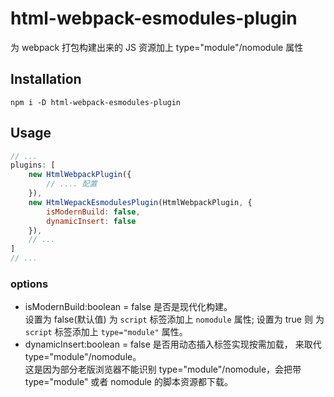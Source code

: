 # html-webpack-esmodules-plugin
为 webpack 打包构建出来的 JS 资源加上 type="module"/nomodule 属性


## Installation
`npm i -D html-webpack-esmodules-plugin`


## Usage
```js
// ...
plugins: [
    new HtmlWebpackPlugin({
        // .... 配置
    }),
    new HtmlWepackEsmodulesPlugin(HtmlWebpackPlugin, {
        isModernBuild: false,
        dynamicInsert: false
    }),
    // ...
]
// ...
```
### options
- isModernBuild:boolean = false
是否是现代化构建。    
设置为 false(默认值) 为 `script` 标签添加上 `nomodule` 属性; 设置为 true 则 为 `script` 标签添加上 `type="module"` 属性。
- dynamicInsert:boolean = false
是否用动态插入标签实现按需加载， 来取代 type="module"/nomodule。    
这是因为部分老版浏览器不能识别 type="module"/nomodule，会把带 type="module" 或者 nomodule 的脚本资源都下载。
